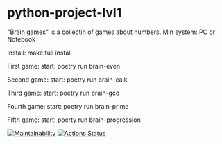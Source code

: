 # python-project-lvl1
"Brain games" is a collectin of games about numbers.
Min system: PC or Notebook

Install: make full install

First game:
start: poetry run brain-even

Second game:
start: poetry run brain-calk

Third game:
start: poetry run brain-gcd

Fourth game:
start: poetry run brain-prime

Fifth game:
start: poerty run brain-progression

[![Maintainability](https://api.codeclimate.com/v1/badges/2c8f2e05497e0f163356/maintainability)](https://codeclimate.com/github/nightdentist/python-project-lvl1/maintainability)
[![Actions Status](https://github.com/nightdentist/python-project-lvl1/workflows/hexlet-check/badge.svg)](https://github.com/nightdentist/python-project-lvl1/actions)